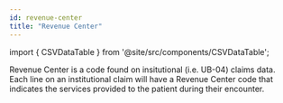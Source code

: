 ```yaml
---
id: revenue-center
title: "Revenue Center"
---
```


import { CSVDataTable } from '@site/src/components/CSVDataTable';

Revenue Center is a code found on insitutional (i.e. UB-04) claims data.  Each line on an institutional claim will have a Revenue Center code that indicates the services provided to the patient during their encounter.

<CSVDataTable csvUrl="https://raw.githubusercontent.com/tuva-health/terminology/main/terminology/terminology__revenue_center.csv" />